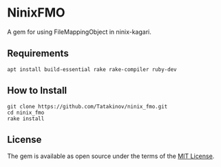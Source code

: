 # NinixFMO

A gem for using FileMappingObject in ninix-kagari.

## Requirements

```
apt install build-essential rake rake-compiler ruby-dev
```

## How to Install

```
git clone https://github.com/Tatakinov/ninix_fmo.git
cd ninix_fmo
rake install
```

## License

The gem is available as open source under the terms of the [MIT License](https://opensource.org/licenses/MIT).

